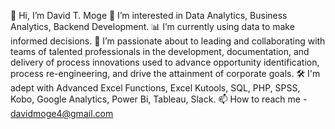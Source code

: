 🤙 Hi, I’m David T. Moge
👀 I’m interested in Data Analytics, Business Analytics, Backend Development.
📊 I’m currently using data to make informed decisions.
🤝 I’m passionate about to leading and collaborating with teams of talented professionals in the development, documentation, and
delivery of process innovations used to advance opportunity identification, process re-engineering, and drive the attainment of corporate goals.
🛠 I'm adept with Advanced Excel Functions, Excel Kutools, SQL, PHP, SPSS, Kobo, Google Analytics, Power Bi, Tableau, Slack.
📫 How to reach me - davidmoge4@gmail.com

